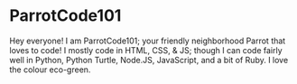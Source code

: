 # ParrotCode101 #

Hey everyone! I am ParrotCode101; your friendly neighborhood Parrot that loves to code! I mostly code in HTML, CSS, & JS; though I  can code fairly well in Python, Python Turtle, Node.JS, JavaScript, and a bit of Ruby. I love the colour eco-green. 
